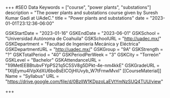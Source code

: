 +++
#SEO Data
Keywords = ["course", "power plants", "substations"]
description = "The power plants and substations course given by Suresh Kumar Gadi at UAdeC."
title = "Power plants and substations"
date = "2023-01-01T23:12:36-06:00"

GSKStartDate = "2023-01-16"
GSKEndDate = "2023-06-01"
GSKSchool = "Universidad Autónoma de Coahuila"
GSKSchoolURL = "http://uadec.mx/"
GSKDepartment = "Facultad de Ingeniería Mecánica y Eléctrica"
GSKDepartmentURL = "http://uadec.mx/"
GSKGroup = "9A"
GSKStrength = "?"
GSKTotalPeriod = "40"
GSKPeriodPerWeek = "3"
GSKCity = "Torreón"
GSKLevel = "Bachelor"
GSKAttendanceURL = "1I9MetEEBBtubvFYpPS21q5C5SV8g5DPkt-4e-nm4kkE"
GSKGradeURL = "1XIjEymu4IVpXdXU6boBsEICOjHIUvyb_W7tFrnwMvxI"
[[CourseMaterial]]
    Name = "Syllabus"
    URL = "https://drive.google.com/file/d/0BzllW1KDpzoLaEVtYmNzSUQ4TUU/view"

+++